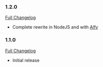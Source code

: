 ### 1.2.0
[Full Changelog](https://github.com/frdmn/alfred-ldap/compare/1ca0ed7...1.2.0)

* Complete rewrite in NodeJS and with [Alfy](https://github.com/sindresorhus/alfy)

### 1.1.0
[Full Changelog](https://github.com/frdmn/alfred-imgur/compare/2f3251f...1ca0ed7)

* Initial release
